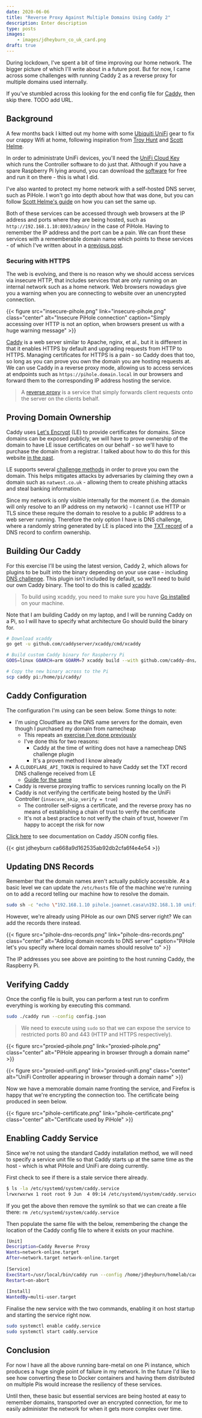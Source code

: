 ```yaml
---
date: 2020-06-06
title: "Reverse Proxy Against Multiple Domains Using Caddy 2"
description: Enter description
type: posts
images:
    - images/jdheyburn_co_uk_card.png
draft: true
---
```


During lockdown, I've spent a bit of time improving our home network. The bigger picture of which I'll write about in a future post. But for now, I came across some challenges with running Caddy 2 as a reverse proxy for multiple domains used internally.

If you've stumbled across this looking for the end config file for [Caddy](https://caddyserver.com/), then skip there. TODO add URL.

## Background

A few months back I kitted out my home with some [Ubiquiti UniFi](https://www.ui.com/products/#unifi) gear to fix our crappy Wifi at home, following inspiration from [Troy Hunt](https://www.troyhunt.com/ubiquiti-all-the-things-how-i-finally-fixed-my-dodgy-wifi/) and [Scott Helme](https://scotthelme.co.uk/my-ubiquiti-home-network/). 

In order to administrate UniFi devices, you'll need the [UniFi Cloud Key](https://www.ui.com/unifi/unifi-cloud-key/) which runs the Controller software to do just that. Although if you have a spare Raspberry Pi lying around, you can download the [software](https://www.ui.com/download/unifi/) for free and run it on there - this is what I did.

I've also wanted to protect my home network with a self-hosted DNS server, such as PiHole. I won't go into depth about how that was done, but you can follow [Scott Helme's guide](https://scotthelme.co.uk/securing-dns-across-all-of-my-devices-with-pihole-dns-over-https-1-1-1-1/) on how you can set the same up.

Both of these services can be accessed through web browsers at the IP address and ports where they are being hosted, such as `http://192.168.1.10:8093/admin/` in the case of PiHole. Having to remember the IP address and the port can be a pain. We can front these services with a rememberable domain name which points to these services - of which I've written about in a [previous post](/blog/who-goes-blogging-2-custom-domain/).

### Securing with HTTPS

The web is evolving, and there is no reason why we should access services via insecure HTTP, that includes services that are only running on an internal network such as a home network. Web browsers nowadays give you a warning when you are connecting to website over an unencrypted connection.

{{< figure src="insecure-pihole.png" link="insecure-pihole.png" class="center" alt="Insecure PiHole connection" caption="Simply accessing over HTTP is not an option, when browsers present us with a huge warning message" >}}

[Caddy](https://caddyserver.com/) is a web server similar to Apache, nginx, et al., but it is different in that it enables HTTPS by default and upgrading requests from HTTP to HTTPS. Managing certificates for HTTPS is a pain - so Caddy does that too, so long as you can prove you own the domain you are hosting requests at. We can use Caddy in a reverse proxy mode, allowing us to access services at endpoints such as `https://pihole.domain.local` in our browsers and forward them to the corresponding IP address hosting the service.

> A [reverse proxy](https://www.cloudflare.com/learning/cdn/glossary/reverse-proxy/) is a service that simply forwards client requests onto the server on the clients behalf.

## Proving Domain Ownership

Caddy uses [Let's Encrypt](https://letsencrypt.org/) (LE) to provide certificates for domains. Since domains can be exposed publicly, we will have to prove ownership of the domain to have LE issue certificates on our behalf - so we'll have to purchase the domain from a registrar. I talked about how to do this for this website [in the past](/blog/who-goes-blogging-2-custom-domain/#acquire-a-domain).

LE supports several [challenge methods](https://letsencrypt.org/docs/challenge-types/) in order to prove you own the domain. This helps mitigates attacks by adversaries by claiming they own a domain such as `natwest.co.uk` - allowing them to create phishing attacks and steal banking information. 

Since my network is only visible internally for the moment (i.e. the domain will only resolve to an IP address on my network) - I cannot use HTTP or TLS since these require the domain to resolve to a public IP address to a web server running. Therefore the only option I have is DNS challenge, where a randomly string generated by LE is placed into the [TXT record](https://www.cloudflare.com/learning/dns/dns-records/dns-txt-record/) of a DNS record to confirm ownership.

## Building Our Caddy

For this exercise I'll be using the latest version, Caddy 2, which allows for plugins to be built into the binary depending on your use case - including [DNS challenge](https://caddyserver.com/docs/automatic-https#dns-challenge). This plugin isn't included by default, so we'll need to build our own Caddy binary. The tool to do this is called [xcaddy](https://github.com/caddyserver/xcaddy).

> To build using xcaddy, you need to make sure you have [Go installed](https://golang.org/doc/install) on your machine.

Note that I am building Caddy on my laptop, and I will be running Caddy on a Pi, so I will have to specify what architecture Go should build the binary for.

```bash
# Download xcaddy
go get -u github.com/caddyserver/xcaddy/cmd/xcaddy

# Build custom Caddy binary for Raspberry Pi
GOOS=linux GOARCH=arm GOARM=7 xcaddy build --with github.com/caddy-dns/cloudflare

# Copy the new binary across to the Pi
scp caddy pi:/home/pi/caddy/
```

## Caddy Configuration

The configuration I'm using can be seen below. Some things to note:

- I'm using Cloudflare as the DNS name servers for the domain, even though I purchased my domain from namecheap
    - This repeats an [exercise I've done previously](/blog/who-goes-blogging-2-custom-domain/#adding-our-cdn-layer)
    - I've done this for two reasons:
        - Caddy at the time of writing does not have a namecheap DNS challenge plugin
        - It's a proven method I know already 
- A `CLOUDFLARE_API_TOKEN` is required to have Caddy set the TXT record DNS challenge received from LE
    - [Guide for the same](https://support.cloudflare.com/hc/en-us/articles/200167836-Managing-API-Tokens-and-Keys)
- Caddy is reverse proxying traffic to services running locally on the Pi
- Caddy is not verifying the certificate being hosted by the UniFi Controller (`insecure_skip_verify = true`)
    - The controller self-signs a certificate, and the reverse proxy has no means of establishing a chain of trust to verify the certificate
    - It's not a best practice to not verify the chain of trust, however I'm happy to accept the risk for now

[Click here](https://caddyserver.com/docs/json/) to see documentation on Caddy JSON config files.

{{< gist jdheyburn ca668a9d162535ab92db2cfa6f4e4e54 >}}

## Updating DNS Records

Remember that the domain names aren't actually publicly accessible. At a basic level we can update the `/etc/hosts` file of the machine we're running on to add a record telling our machine how to resolve the domain.

```bash
sudo sh -c "echo \"192.168.1.10 pihole.joannet.casa\n192.168.1.10 unifi.joannet.casa\" >> /etc/hosts"
```

However, we're already using PiHole as our own DNS server right? We can add the records there instead.

{{< figure src="pihole-dns-records.png" link="pihole-dns-records.png" class="center" alt="Adding domain records to DNS server" caption="PiHole let's you specify where local domain names should resolve to" >}}

The IP addresses you see above are pointing to the host running Caddy, the Raspberry Pi.

## Verifying Caddy

Once the config file is built, you can perform a test run to confirm everything is working by executing this command.

```bash
sudo ./caddy run --config config.json
```

> We need to execute using `sudo` so that we can expose the service to restricted ports 80 and 443 (HTTP and HTTPS respectively).

{{< figure src="proxied-pihole.png" link="proxied-pihole.png" class="center" alt="PiHole appearing in browser through a domain name" >}}

{{< figure src="proxied-unifi.png" link="proxied-unifi.png" class="center" alt="UniFi Controller appearing in browser through a domain name" >}}

Now we have a memorable domain name fronting the service, and Firefox is happy that we're encrypting the connection too. The certificate being produced in seen below.

{{< figure src="pihole-certificate.png" link="pihole-certificate.png" class="center" alt="Certificate used by PiHole" >}}

## Enabling Caddy Service

Since we're not using the standard Caddy installation method, we will need to specify a service unit file so that Caddy starts up at the same time as the host - which is what PiHole and UniFi are doing currently.

First check to see if there is a stale service there already.

```bash
$ ls -la /etc/systemd/system/caddy.service
lrwxrwxrwx 1 root root 9 Jun  4 09:14 /etc/systemd/system/caddy.service -> /dev/null
```

If you get the above then remove the symlink so that we can create a file there: `rm /etc/systemd/system/caddy.service`

Then populate the same file with the below, remembering the change the location of the Caddy config file to where it exists on your machine.

```bash
[Unit]
Description=Caddy Reverse Proxy
Wants=network-online.target
After=network.target network-online.target
 
[Service]
ExecStart=/usr/local/bin/caddy run --config /home/jdheyburn/homelab/caddy/config.json
Restart=on-abort
 
[Install]
WantedBy=multi-user.target
```

Finalise the new service with the two commands, enabling it on host startup and starting the service right now.

```bash
sudo systemctl enable caddy.service
sudo systemctl start caddy.service
```

## Conclusion

For now I have all the above running bare-metal on one Pi instance, which produces a huge single point of failure in my network. In the future I'd like to see how converting these to Docker containers and having them distributed on multiple Pis would increase the resiliency of these services.

Until then, these basic but essential services are being hosted at easy to remember domains, transported over an encrypted connection,  for me to easily administer the network for when it gets more complex over time.
